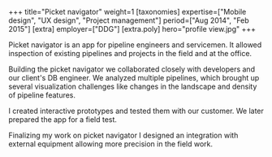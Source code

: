 +++
title="Picket navigator"
weight=1
[taxonomies]
expertise=["Mobile design", "UX design", "Project management"]
period=["Aug 2014", "Feb 2015"]
[extra]
employer=["DDG"]
[extra.poly]
hero="profile view.jpg"
+++

Picket navigator is an app for pipeline engineers and servicemen. It allowed inspection of existing pipelines and projects in the field and at the office.

Building the picket navigator we collaborated closely with developers and our client's DB engineer. We analyzed multiple pipelines, which brought up several visualization challenges like changes in the landscape and density of pipeline features.

I created interactive prototypes and tested them with our customer. We later prepared the app for a field test.

Finalizing my work on picket navigator I designed an integration with external equipment allowing more precision in the field work.